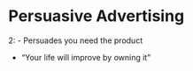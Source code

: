 # Persuasive Advertising

2: - Persuades you need the product
- “Your life will improve by owning it”